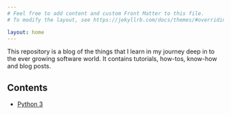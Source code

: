 ```yaml
---
# Feel free to add content and custom Front Matter to this file.
# To modify the layout, see https://jekyllrb.com/docs/themes/#overriding-theme-defaults

layout: home
---
```

This repository is a blog of the things that I learn in my journey deep in to the ever growing software world. It contains tutorials, how-tos, know-how and blog posts.

## Contents
* [Python 3](/python/)